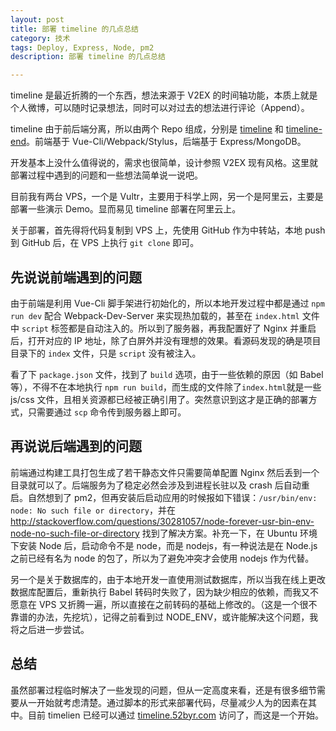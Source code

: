 ```yaml
---
layout: post
title: 部署 timeline 的几点总结
category: 技术
tags: Deploy, Express, Node, pm2
description: 部署 timeline 的几点总结

---
```


timeline 是最近折腾的一个东西，想法来源于 V2EX 的时间轴功能，本质上就是个人微博，可以随时记录想法，同时可以对过去的想法进行评论（Append）。

timeline 由于前后端分离，所以由两个 Repo 组成，分别是 [timeline](https://github.com/byr-gdp/timeline) 和 [timeline-end](https://github.com/byr-gdp/timeline-end)。前端基于 Vue-Cli/Webpack/Stylus，后端基于 Express/MongoDB。

开发基本上没什么值得说的，需求也很简单，设计参照 V2EX 现有风格。这里就部署过程中遇到的问题和一些想法简单说一说吧。

目前我有两台 VPS，一个是 Vultr，主要用于科学上网，另一个是阿里云，主要是部署一些演示 Demo。显而易见 timeline 部署在阿里云上。

关于部署，首先得将代码复制到 VPS 上，先使用 GitHub 作为中转站，本地 push 到 GitHub 后，在 VPS 上执行 `git clone` 即可。

## 先说说前端遇到的问题

由于前端是利用 Vue-Cli 脚手架进行初始化的，所以本地开发过程中都是通过 `npm run dev` 配合 Webpack-Dev-Server 来实现热加载的，甚至在 `index.html` 文件中 `script` 标签都是自动注入的。所以到了服务器，再我配置好了 Nginx 并重启后，打开对应的 IP 地址，除了白屏外并没有理想的效果。看源码发现的确是项目目录下的 `index` 文件，只是 `script` 没有被注入。

看了下 `package.json` 文件，找到了 `build` 选项，由于一些依赖的原因（如 Babel 等），不得不在本地执行 `npm run build`，而生成的文件除了`index.html`就是一些 js/css 文件，且相关资源都已经被正确引用了。突然意识到这才是正确的部署方式，只需要通过 `scp` 命令传到服务器上即可。

## 再说说后端遇到的问题

前端通过构建工具打包生成了若干静态文件只需要简单配置 Nginx 然后丢到一个目录就可以了。后端服务为了稳定必然会涉及到进程长驻以及 crash 后自动重启。自然想到了 pm2，但再安装后启动应用的时候报如下错误：`/usr/bin/env: node: No such file or directory`，并在 <http://stackoverflow.com/questions/30281057/node-forever-usr-bin-env-node-no-such-file-or-directory> 找到了解决方案。补充一下，在 Ubuntu 环境下安装 Node 后，启动命令不是 node，而是 nodejs，有一种说法是在 Node.js 之前已经有名为 node 的包了，所以为了避免冲突才会使用 nodejs 作为代替。

另一个是关于数据库的，由于本地开发一直使用测试数据库，所以当我在线上更改数据库配置后，重新执行 Babel 转码时失败了，因为缺少相应的依赖，而我又不愿意在 VPS 又折腾一遍，所以直接在之前转码的基础上修改的。（这是一个很不靠谱的办法，先挖坑），记得之前看到过 NODE_ENV，或许能解决这个问题，我将之后进一步尝试。

## 总结

虽然部署过程临时解决了一些发现的问题，但从一定高度来看，还是有很多细节需要从一开始就考虑清楚。通过脚本的形式来部署代码，尽量减少人为的因素在其中。目前 timelien 已经可以通过 [timeline.52byr.com](http://timeline.52byr.com) 访问了，而这是一个开始。
